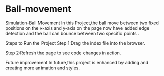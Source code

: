 # Ball-movement
Simulation-Ball Movement
In this Project,the ball move between two fixed positions on the x-axis and y-axis on the page now have added edge detection and the ball can bounce between two specific points .

Steps to Run the Project
Step 1:Drag the index file into the browser.

Step 2:Refresh the page to see code changes in action.

Future improvement
In future,this project is enhanced by adding and creating more animation and styles.
